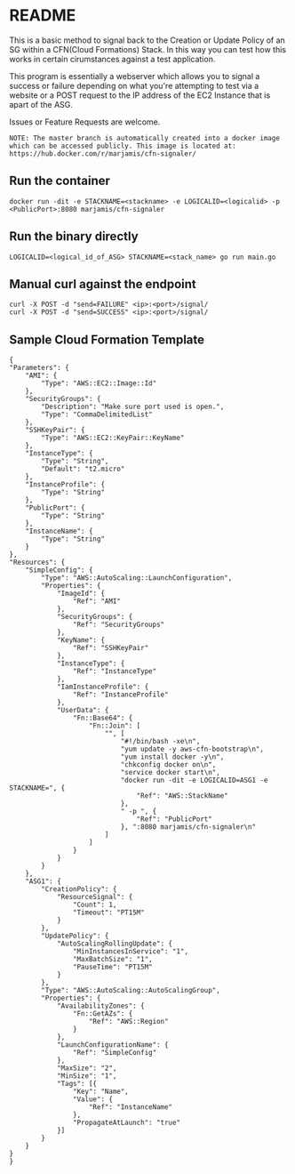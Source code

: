 # README
This is a basic method to signal back to the Creation or Update Policy of an SG within a CFN(Cloud Formations) Stack. In this way you can test how this works in certain cirumstances against a test application.

This program is essentially a webserver which allows you to signal a success or failure depending on what you're attempting to test  via a website or a POST request to the IP address of the EC2 Instance that is apart of the ASG.

Issues or Feature Requests are welcome.

	NOTE: The master branch is automatically created into a docker image which can be accessed publicly. This image is located at: https://hub.docker.com/r/marjamis/cfn-signaler/

## Run the container
    docker run -dit -e STACKNAME=<stackname> -e LOGICALID=<logicalid> -p <PublicPort>:8080 marjamis/cfn-signaler

## Run the binary directly
    LOGICALID=<logical_id_of_ASG> STACKNAME=<stack_name> go run main.go

## Manual curl against the endpoint
    curl -X POST -d "send=FAILURE" <ip>:<port>/signal/
    curl -X POST -d "send=SUCCESS" <ip>:<port>/signal/

## Sample Cloud Formation Template
    {
    "Parameters": {
        "AMI": {
            "Type": "AWS::EC2::Image::Id"
        },
        "SecurityGroups": {
            "Description": "Make sure port used is open.",
            "Type": "CommaDelimitedList"
        },
        "SSHKeyPair": {
            "Type": "AWS::EC2::KeyPair::KeyName"
        },
        "InstanceType": {
            "Type": "String",
            "Default": "t2.micro"
        },
        "InstanceProfile": {
            "Type": "String"
        },
        "PublicPort": {
            "Type": "String"
        },
        "InstanceName": {
            "Type": "String"
        }
    },
    "Resources": {
        "SimpleConfig": {
            "Type": "AWS::AutoScaling::LaunchConfiguration",
            "Properties": {
                "ImageId": {
                    "Ref": "AMI"
                },
                "SecurityGroups": {
                    "Ref": "SecurityGroups"
                },
                "KeyName": {
                    "Ref": "SSHKeyPair"
                },
                "InstanceType": {
                    "Ref": "InstanceType"
                },
                "IamInstanceProfile": {
                    "Ref": "InstanceProfile"
                },
                "UserData": {
                    "Fn::Base64": {
                        "Fn::Join": [
                            "", [
                                "#!/bin/bash -xe\n",
                                "yum update -y aws-cfn-bootstrap\n",
                                "yum install docker -y\n",
                                "chkconfig docker on\n",
                                "service docker start\n",
                                "docker run -dit -e LOGICALID=ASG1 -e STACKNAME=", {
                                    "Ref": "AWS::StackName"
                                },
                                " -p ", {
                                    "Ref": "PublicPort"
                                }, ":8080 marjamis/cfn-signaler\n"
                            ]
                        ]
                    }
                }
            }
        },
        "ASG1": {
            "CreationPolicy": {
                "ResourceSignal": {
                    "Count": 1,
                    "Timeout": "PT15M"
                }
            },
            "UpdatePolicy": {
                "AutoScalingRollingUpdate": {
                    "MinInstancesInService": "1",
                    "MaxBatchSize": "1",
                    "PauseTime": "PT15M"
                }
            },
            "Type": "AWS::AutoScaling::AutoScalingGroup",
            "Properties": {
                "AvailabilityZones": {
                    "Fn::GetAZs": {
                        "Ref": "AWS::Region"
                    }
                },
                "LaunchConfigurationName": {
                    "Ref": "SimpleConfig"
                },
                "MaxSize": "2",
                "MinSize": "1",
                "Tags": [{
                    "Key": "Name",
                    "Value": {
                        "Ref": "InstanceName"
                    },
                    "PropagateAtLaunch": "true"
                }]
            }
        }
    }
    }
